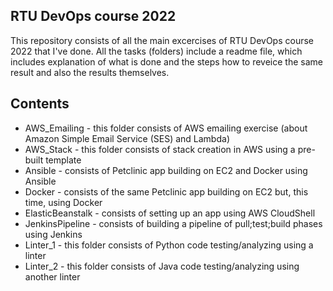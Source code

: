 ## RTU DevOps course 2022
This repository consists of all the main excercises of RTU DevOps course 2022 that I've done. All the tasks (folders) include a readme file, which includes explanation 
of what is done and the steps how to reveice the same result and also the results themselves.

## Contents
- AWS_Emailing - this folder consists of AWS emailing exercise (about Amazon Simple Email
Service (SES) and Lambda)
- AWS_Stack - this folder consists of stack creation in AWS using a pre-built template
- Ansible - consists of Petclinic app building on EC2 and Docker using Ansible
- Docker - consists of the same Petclinic app building on EC2 but, this time, using Docker
- ElasticBeanstalk - consists of setting up an app using AWS CloudShell
- JenkinsPipeline - consists of building a pipeline of pull;test;build phases using Jenkins
- Linter_1 - this folder consists of Python code testing/analyzing using a linter
- Linter_2 - this folder consists of Java code testing/analyzing using another linter
